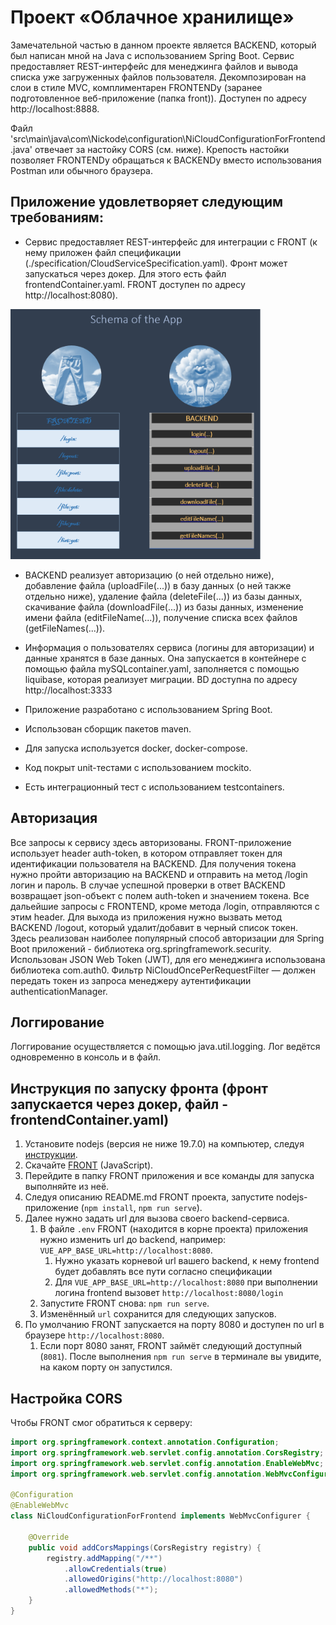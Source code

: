 # Проект «Облачное хранилище»

Замечательной частью в данном проекте является BACKEND, который был написан мной на Java с использованием Spring Boot. Сервис предоставляет REST-интерфейс для менеджинга файлов и вывода списка уже загруженных файлов пользователя. Декомпозирован на слои в стиле MVC, комплиментарен FRONTENDу (заранее подготовленное веб-приложение (папка front)). Доступен по адресу http://localhost:8888.

 Файл 'src\main\java\com\Nickode\configuration\NiCloudConfigurationForFrontend.java' отвечает за настойку CORS (см. ниже).
 Крепость настойки позволяет FRONTENDу обращаться к BACKENDу вместо использования Postman или обычного браузера.

## Приложение удовлетворяет следующим требованиям:

- Сервис предоставляет REST-интерфейс для интеграции с FRONT (к нему приложен файл спецификации (./specification/CloudServiceSpecification.yaml). Фронт может запускаться через докер. Для этого есть файл frontendContainer.yaml. FRONT доступен по адресу http://localhost:8080).

<img src="SchemaOfTheApp.png" width="400" height="400">

- BACKEND реализует авторизацию (о ней отдельно ниже), добавление файла (uploadFile(...)) в базу данных (о ней также отдельно ниже), удаление файла (deleteFile(...)) из базы данных, скачивание файла (downloadFile(...)) из базы данных, изменение имени файла (editFileName(...)), получение списка всех файлов (getFileNames(...)).

- Информация о пользователях сервиса (логины для авторизации) и данные хранятся в базе данных. Она запускается в контейнере с помощью файла mySQLcontainer.yaml, заполняется с помощью liquibase, которая реализует миграции. BD доступна по адресу http://localhost:3333

- Приложение разработано с использованием Spring Boot.

- Использован сборщик пакетов maven.

- Для запуска используется docker, docker-compose.

- Код покрыт unit-тестами с использованием mockito.

- Есть интеграционный тест с использованием testcontainers.

## Авторизация
Все запросы к сервису здесь авторизованы.
FRONT-приложение использует header auth-token, в котором отправляет токен для идентификации пользователя на BACKEND. Для получения токена нужно пройти авторизацию на BACKEND и отправить на метод /login логин и пароль. В случае успешной проверки в ответ BACKEND возвращает json-объект с полем auth-token и значением токена. Все дальейшие запросы с FRONTEND, кроме метода /login, отправляются с этим header. Для выхода из приложения нужно вызвать метод BACKEND /logout, который удалит/добавит в черный список токен. Здесь реализован наиболее популярный способ авторизации для Spring Boot приложений - библиотека org.springframework.security. Использован  JSON Web Token (JWT), для его менеджинга использована библиотека com.auth0. Фильтр NiCloudOncePerRequestFilter — должен передать токен из запроса менеджеру аутентификации authenticationManager.

## Логгирование
Логгирование осуществляется с помощью java.util.logging. Лог ведётся одновременно в консоль и в файл.

## Инструкция по запуску фронта (фронт запускается через докер, файл - frontendContainer.yaml)
1. Установите nodejs (версия не ниже 19.7.0) на компьютер, следуя [инструкции](https://nodejs.org/ru/download/current/).
2. Скачайте [FRONT](./netology-diplom-frontend) (JavaScript).
3. Перейдите в папку FRONT приложения и все команды для запуска выполняйте из неё.
4. Следуя описанию README.md FRONT проекта, запустите nodejs-приложение (`npm install`, `npm run serve`).
5. Далее нужно задать url для вызова своего backend-сервиса.
    1. В файле `.env` FRONT (находится в корне проекта) приложения нужно изменить url до backend, например: `VUE_APP_BASE_URL=http://localhost:8080`. 
       1. Нужно указать корневой url вашего backend, к нему frontend будет добавлять все пути согласно спецификации
       2. Для `VUE_APP_BASE_URL=http://localhost:8080` при выполнении логина frontend вызовет `http://localhost:8080/login`
    2. Запустите FRONT снова: `npm run serve`.
    3. Изменённый `url` сохранится для следующих запусков.
6. По умолчанию FRONT запускается на порту 8080 и доступен по url в браузере `http://localhost:8080`. 
   1. Если порт 8080 занят, FRONT займёт следующий доступный (`8081`). После выполнения `npm run serve` в терминале вы увидите, на каком порту он запустился.

## Настройка CORS

Чтобы FRONT смог обратиться к серверу: 
```java
import org.springframework.context.annotation.Configuration;
import org.springframework.web.servlet.config.annotation.CorsRegistry;
import org.springframework.web.servlet.config.annotation.EnableWebMvc;
import org.springframework.web.servlet.config.annotation.WebMvcConfigurer;

@Configuration
@EnableWebMvc
class NiCloudConfigurationForFrontend implements WebMvcConfigurer {

    @Override
    public void addCorsMappings(CorsRegistry registry) {
        registry.addMapping("/**")
            .allowCredentials(true)
            .allowedOrigins("http://localhost:8080")
            .allowedMethods("*");
    }
}
